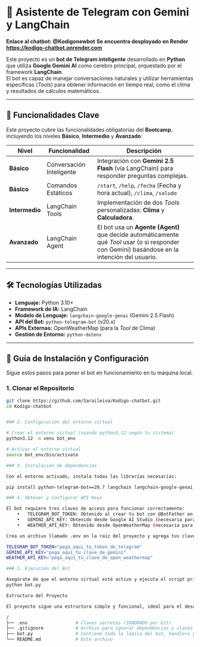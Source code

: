 # 🤖 Asistente de Telegram con Gemini y LangChain
**Enlace al chatbot: @Kodigonewbot** 
**Se encuentra desployado en Render https://kodigo-chatbot.onrender.com**

Este proyecto es un **bot de Telegram inteligente** desarrollado en **Python** que utiliza **Google Gemini AI** como cerebro principal, orquestado por el framework **LangChain**.  
El bot es capaz de manejar conversaciones naturales y utilizar herramientas específicas (*Tools*) para obtener información en tiempo real, como el clima y resultados de cálculos matemáticos.

---

## 🌟 Funcionalidades Clave

Este proyecto cubre las funcionalidades obligatorias del **Bootcamp**, incluyendo los niveles **Básico**, **Intermedio** y **Avanzado**:

| Nivel        | Funcionalidad           | Descripción                                                                 |
|---------------|--------------------------|------------------------------------------------------------------------------|
| **Básico**    | Conversación Inteligente | Integración con **Gemini 2.5 Flash** (vía LangChain) para responder preguntas complejas. |
| **Básico**    | Comandos Estáticos       | `/start`, `/help`, `/fecha` (Fecha y hora actual), `/clima`, `/saludo`                         |
| **Intermedio**| LangChain Tools          | Implementación de dos *Tools* personalizadas: **Clima** y **Calculadora**.  |
| **Avanzado**  | LangChain Agent          | El bot usa un **Agente (Agent)** que decide automáticamente qué *Tool* usar (o si responder con Gemini) basándose en la intención del usuario. |

---

## 🛠️ Tecnologías Utilizadas

- **Lenguaje:** Python 3.10+
- **Framework de IA:** LangChain  
- **Modelo de Lenguaje:** `langchain-google-genai` (Gemini 2.5 Flash)  
- **API del Bot:** `python-telegram-bot` (v20.x)  
- **APIs Externas:** OpenWeatherMap (para la *Tool* de Clima)  
- **Gestión de Entorno:** `python-dotenv`

---

## 🚀 Guía de Instalación y Configuración

Sigue estos pasos para poner el bot en funcionamiento en tu máquina local.

### 1. Clonar el Repositorio

```bash
git clone https://github.com/Saraileiva/Kodigo-chatbot.git
cd Kodigo-chatbot


### 2. Configuración del entorno virtual

# Crear el entorno virtual (usando python3.12 según tu sistema)
python3.12 -m venv bot_env 

# Activar el entorno virtual
source bot_env/bin/activate

### 3. Instalación de dependencias

Con el entorno activado, instala todas las librerías necesarias:

pip install python-telegram-bot==20.7 langchain langchain-google-genai python-dotenv requests pytz

### 4. Obtener y Configurar API Keys

El bot requiere tres claves de acceso para funcionar correctamente:
	•	TELEGRAM_BOT_TOKEN: Obtenido al crear tu bot con @BotFather en Telegram.
	•	GEMINI_API_KEY: Obtenido desde Google AI Studio (necesaria para el Agente).
	•	WEATHER_API_KEY: Obtenido desde OpenWeatherMap (necesaria para la Tool de Clima).

Crea un archivo llamado .env en la raíz del proyecto y agrega tus claves:

TELEGRAM_BOT_TOKEN="pega_aqui_tu_token_de_telegram"
GEMINI_API_KEY="pega_aqui_tu_clave_de_gemini"
WEATHER_API_KEY="pega_aqui_tu_clave_de_open_weathermap"

### 5. Ejecución del Bot

Asegúrate de que el entorno virtual esté activo y ejecuta el script principal:
python bot.py

Estructura del Proyecto

El proyecto sigue una estructura simple y funcional, ideal para el desarrollo rápido:

/
├── .env                  # Claves secretas (IGNORADO por Git)
├── .gitignore            # Archivo para ignorar dependencias y claves
├── bot.py                # Contiene toda la lógica del bot, handlers y el Agente/Tools
└── README.md             # Este archivo